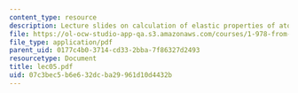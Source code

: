 ```yaml
---
content_type: resource
description: Lecture slides on calculation of elastic properties of atomic lattices.
file: https://ol-ocw-studio-app-qa.s3.amazonaws.com/courses/1-978-from-nano-to-macro-introduction-to-atomistic-modeling-techniques-january-iap-2007/07c3bec5b6e632dcba29961d10d4432b_lec05.pdf
file_type: application/pdf
parent_uid: 0177c4b0-3714-cd33-2bba-7f86327d2493
resourcetype: Document
title: lec05.pdf
uid: 07c3bec5-b6e6-32dc-ba29-961d10d4432b
---
```

